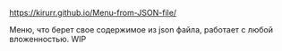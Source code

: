 https://kirurr.github.io/Menu-from-JSON-file/ 

Меню, что берет свое содержимое из json файла, работает с любой вложенностью. WIP
